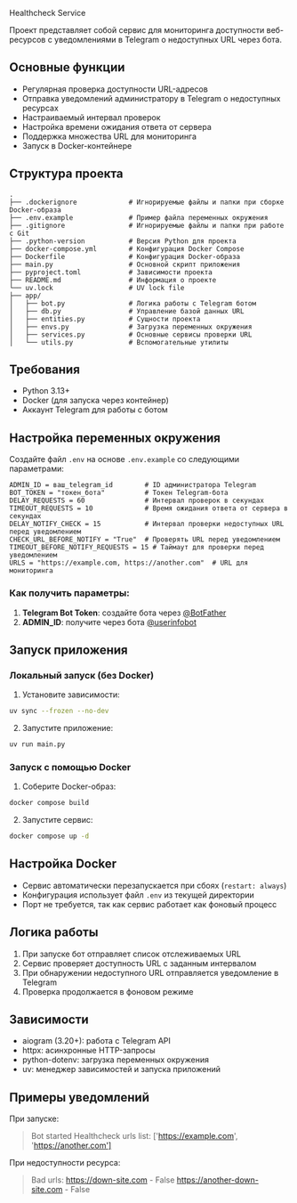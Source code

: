 Healthcheck Service

Проект представляет собой сервис для мониторинга доступности веб-ресурсов с уведомлениями в Telegram о недоступных URL через бота.

## Основные функции
- Регулярная проверка доступности URL-адресов
- Отправка уведомлений администратору в Telegram о недоступных ресурсах
- Настраиваемый интервал проверок
- Настройка времени ожидания ответа от сервера
- Поддержка множества URL для мониторинга
- Запуск в Docker-контейнере

## Структура проекта

```
.
├── .dockerignore             # Игнорируемые файлы и папки при сборке Docker-образа
├── .env.example              # Пример файла переменных окружения
├── .gitignore                # Игнорируемые файлы и папки при работе с Git
├── .python-version           # Версия Python для проекта
├── docker-compose.yml        # Конфигурация Docker Compose
├── Dockerfile                # Конфигурация Docker-образа
├── main.py                   # Основной скрипт приложения
├── pyproject.toml            # Зависимости проекта
├── README.md                 # Информация о проекте
└── uv.lock                   # UV lock file
├── app/
│   ├── bot.py                # Логика работы с Telegram ботом
│   ├── db.py                 # Управление базой данных URL
│   ├── entities.py           # Сущности проекта
│   ├── envs.py               # Загрузка переменных окружения
│   ├── services.py           # Основные сервисы проверки URL
│   └── utils.py              # Вспомогательные утилиты
```

## Требования
- Python 3.13+
- Docker (для запуска через контейнер)
- Аккаунт Telegram для работы с ботом

## Настройка переменных окружения
Создайте файл `.env` на основе `.env.example` со следующими параметрами:

```
ADMIN_ID = ваш_telegram_id        # ID администратора Telegram
BOT_TOKEN = "токен_бота"          # Токен Telegram-бота
DELAY_REQUESTS = 60               # Интервал проверок в секундах
TIMEOUT_REQUESTS = 10             # Время ожидания ответа от сервера в секундах
DELAY_NOTIFY_CHECK = 15           # Интервал проверки недоступных URL перед уведомлением
CHECK_URL_BEFORE_NOTIFY = "True"  # Проверять URL перед уведомлением
TIMEOUT_BEFORE_NOTIFY_REQUESTS = 15 # Таймаут для проверки перед уведомлением
URLS = "https://example.com, https://another.com"  # URL для мониторинга
```


### Как получить параметры:
1. **Telegram Bot Token**: создайте бота через [@BotFather](https://t.me/BotFather)
2. **ADMIN_ID**: получите через бота [@userinfobot](https://t.me/userinfobot)

## Запуск приложения

### Локальный запуск (без Docker)
1. Установите зависимости:
```bash
uv sync --frozen --no-dev
```

2. Запустите приложение:
```bash
uv run main.py
```

### Запуск с помощью Docker
1. Соберите Docker-образ:
```bash
docker compose build
```

2. Запустите сервис:
```bash
docker compose up -d
```

## Настройка Docker
- Сервис автоматически перезапускается при сбоях (`restart: always`)
- Конфигурация использует файл `.env` из текущей директории
- Порт не требуется, так как сервис работает как фоновый процесс

## Логика работы
1. При запуске бот отправляет список отслеживаемых URL
2. Сервис проверяет доступность URL с заданным интервалом
3. При обнаружении недоступного URL отправляется уведомление в Telegram
4. Проверка продолжается в фоновом режиме

## Зависимости
- aiogram (3.20+): работа с Telegram API
- httpx: асинхронные HTTP-запросы
- python-dotenv: загрузка переменных окружения
- uv: менеджер зависимостей и запуска приложений

## Примеры уведомлений
При запуске:

> Bot started
> Healthcheck urls list:
> ['https://example.com', 'https://another.com']


При недоступности ресурса:

> Bad urls:
> https://down-site.com - False
> https://another-down-site.com - False
